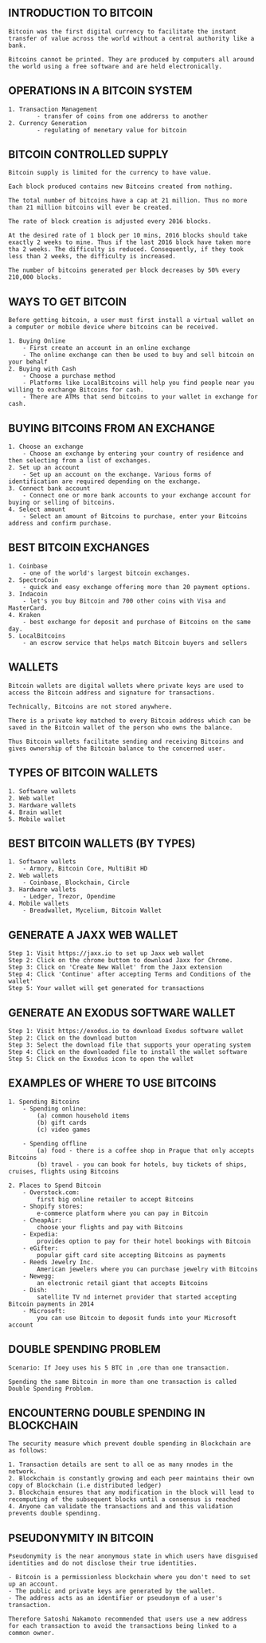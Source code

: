 INTRODUCTION TO BITCOIN
------------------------------------------
```
Bitcoin was the first digital currency to facilitate the instant transfer of value across the world without a central authority like a bank.

Bitcoins cannot be printed. They are produced by computers all around the world using a free software and are held electronically.
```

OPERATIONS IN A BITCOIN SYSTEM
------------------------------------------
```
1. Transaction Management
        - transfer of coins from one addrerss to another
2. Currency Generation
        - regulating of menetary value for bitcoin
```


BITCOIN CONTROLLED SUPPLY
------------------------------------------
```
Bitcoin supply is limited for the currency to have value.

Each block produced contains new Bitcoins created from nothing.

The total number of bitcoins have a cap at 21 million. Thus no more than 21 million bitcoins will ever be created.

The rate of block creation is adjusted every 2016 blocks.

At the desired rate of 1 block per 10 mins, 2016 blocks should take exactly 2 weeks to mine. Thus if the last 2016 block have taken more tha 2 weeks. The difficulty is reduced. Consequently, if they took less than 2 weeks, the difficulty is increased.

The number of bitcoins generated per block decreases by 50% every 210,000 blocks.
```


WAYS TO GET BITCOIN
------------------------------------------
```
Before getting bitcoin, a user must first install a virtual wallet on a computer or mobile device where bitcoins can be received.

1. Buying Online
    - First create an account in an online exchange
    - The online exchange can then be used to buy and sell bitcoin on your behalf
2. Buying with Cash
    - Choose a purchase method
    - Platforms like LocalBitcoins will help you find people near you willing to exchange Bitcoins for cash.
    - There are ATMs that send bitcoins to your wallet in exchange for cash.
```


BUYING BITCOINS FROM AN EXCHANGE
------------------------------------------
```
1. Choose an exchange 
    - Choose an exchange by entering your country of residence and then selecting from a list of exchanges.
2. Set up an account
    - Set up an account on the exchange. Various forms of identification are required depending on the exchange.
3. Connect bank account
    - Connect one or more bank accounts to your exchange account for buying or selling of bitcoins.
4. Select amount
    - Select an amount of Bitcoins to purchase, enter your Bitcoins address and confirm purchase.
```

BEST BITCOIN EXCHANGES
------------------------------------------
```
1. Coinbase
    - one of the world's largest bitcoin exchanges.
2. SpectroCoin
    - quick and easy exchange offering more than 20 payment options.
3. Indacoin
    - let's you buy Bitcoin and 700 other coins with Visa and MasterCard.
4. Kraken
    - best exchange for deposit and purchase of Bitcoins on the same day.
5. LocalBitcoins
    - an escrow service that helps match Bitcoin buyers and sellers
```


WALLETS
------------------------------------------
```
Bitcoin wallets are digital wallets where private keys are used to access the Bitcoin address and signature for transactions.

Technically, Bitcoins are not stored anywhere.

There is a private key matched to every Bitcoin address which can be saved in the Bitcoin wallet of the person who owns the balance.

Thus Bitcoin wallets facilitate sending and receiving Bitcoins and gives ownership of the Bitcoin balance to the concerned user.
```

TYPES OF BITCOIN WALLETS
------------------------------------------
```
1. Software wallets
2. Web wallet
3. Hardware wallets
4. Brain wallet
5. Mobile wallet
```

BEST BITCOIN WALLETS (BY TYPES)
------------------------------------------
```
1. Software wallets
    - Armory, Bitcoin Core, MultiBit HD
2. Web wallets
    - Coinbase, Blockchain, Circle
3. Hardware wallets
    - Ledger, Trezor, Opendime
4. Mobile wallets
    - Breadwallet, Mycelium, Bitcoin Wallet
```


GENERATE A JAXX WEB WALLET
------------------------------------------
```
Step 1: Visit https://jaxx.io to set up Jaxx web wallet
Step 2: Click on the chrome buttom to download Jaxx for Chrome.
Step 3: Click on 'Create New Wallet' from the Jaxx extension
Step 4: Click 'Continue' after accepting Terms and Conditions of the wallet'
Step 5: Your wallet will get generated for transactions
```


GENERATE AN EXODUS SOFTWARE WALLET
------------------------------------------
```
Step 1: Visit https://exodus.io to download Exodus software wallet
Step 2: Click on the download button
Step 3: Select the download file that supports your operating system
Step 4: Click on the downloaded file to install the wallet software
Step 5: Click on the Exxodus icon to open the wallet
```


EXAMPLES OF WHERE TO USE BITCOINS
------------------------------------------
```
1. Spending Bitcoins
    - Spending online:
        (a) common household items
        (b) gift cards
        (c) video games

    - Spending offline
        (a) food - there is a coffee shop in Prague that only accepts Bitcoins
        (b) travel - you can book for hotels, buy tickets of ships, cruises, flights using Bitcoins

2. Places to Spend Bitcoin
    - Overstock.com: 
        first big online retailer to accept Bitcoins
    - Shopify stores:
        e-commerce platform where you can pay in Bitcoin
    - CheapAir: 
        choose your flights and pay with Bitcoins
    - Expedia: 
        provides option to pay for their hotel bookings with Bitcoin
    - eGifter:
        popular gift card site accepting Bitcoins as payments
    - Reeds Jewelry Inc.
        American jewelers where you can purchase jewelry with Bitcoins
    - Newegg:
        an electronic retail giant that accepts Bitcoins
    - Dish:
        satellite TV nd internet provider that started accepting Bitcoin payments in 2014
    - Microsoft:
        you can use Bitcoin to deposit funds into your Microsoft account
```



DOUBLE SPENDING PROBLEM
------------------------------------------
```
Scenario: If Joey uses his 5 BTC in ,ore than one transaction.

Spending the same Bitcoin in more than one transaction is called Double Spending Problem.

```

ENCOUNTERNG DOUBLE SPENDING IN BLOCKCHAIN
------------------------------------------
```
The security measure which prevent double spending in Blockchain are as follows:

1. Transaction details are sent to all oe as many nnodes in the network.
2. Blockchain is constantly growing and each peer maintains their own copy of Blockchain (i.e distributed ledger)
3. Blockchain ensures that any modification in the block will lead to recomputing of the subsequent blocks until a consensus is reached
4. Anyone can validate the transactions and and this validation prevents double spendinng.
```

PSEUDONYMITY IN BITCOIN
------------------------------------------
```
Pseudonymity is the near anonymous state in which users have disguised identities and do not disclose their true identities.

- Bitcoin is a permissionless blockchain where you don't need to set up an account.
- The public and private keys are generated by the wallet.
- The address acts as an identifier or pseudonym of a user's transaction.

Therefore Satoshi Nakamoto recommended that users use a new address for each transaction to avoid the transactions being linked to a common owner.
```